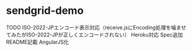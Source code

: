 sendgrid-demo
=============

TODO
ISO-2022-JPエンコード表示対応（receive.jsにEncoding処理を噛ませてみたがISO-2022-JPが正しくエンコードされない）
Heroku対応
Spec追加
README記載
AngularJS化
